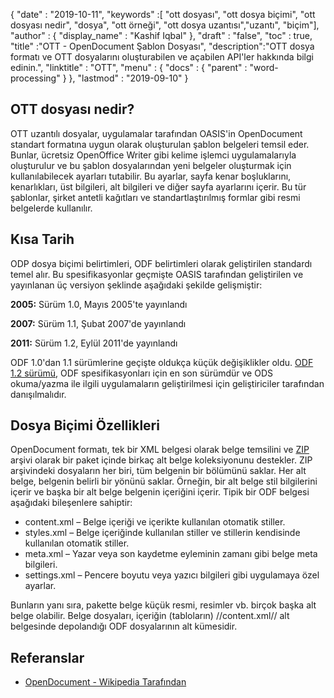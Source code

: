 {
  "date" : "2019-10-11",
  "keywords" :[ "ott dosyası", "ott dosya biçimi", "ott dosyası nedir", "dosya", "ott örneği", "ott dosya uzantısı","uzantı", "biçim"],
  "author" : {
    "display_name" : "Kashif Iqbal"
},
  "draft" : "false",
  "toc" : true,
  "title" :"OTT - OpenDocument Şablon Dosyası",
  "description":"OTT dosya formatı ve OTT dosyalarını oluşturabilen ve açabilen API'ler hakkında bilgi edinin.",
  "linktitle" : "OTT",
  "menu" : {
    "docs" : {
      "parent" : "word-processing"
}
},
  "lastmod" : "2019-09-10"
}

## OTT dosyası nedir?

OTT uzantılı dosyalar, uygulamalar tarafından OASIS'in OpenDocument standart formatına uygun olarak oluşturulan şablon belgeleri temsil eder. Bunlar, ücretsiz OpenOffice Writer gibi kelime işlemci uygulamalarıyla oluşturulur ve bu şablon dosyalarından yeni belgeler oluşturmak için kullanılabilecek ayarları tutabilir. Bu ayarlar, sayfa kenar boşluklarını, kenarlıkları, üst bilgileri, alt bilgileri ve diğer sayfa ayarlarını içerir. Bu tür şablonlar, şirket antetli kağıtları ve standartlaştırılmış formlar gibi resmi belgelerde kullanılır.

## Kısa Tarih ##

ODP dosya biçimi belirtimleri, ODF belirtimleri olarak geliştirilen standardı temel alır. Bu spesifikasyonlar geçmişte OASIS tarafından geliştirilen ve yayınlanan üç versiyon şeklinde aşağıdaki şekilde gelişmiştir:

**2005:** Sürüm 1.0, Mayıs 2005'te yayınlandı

**2007:** Sürüm 1.1, Şubat 2007'de yayınlandı

**2011:** Sürüm 1.2, Eylül 2011'de yayınlandı

ODF 1.0'dan 1.1 sürümlerine geçişte oldukça küçük değişiklikler oldu. [ODF 1.2 sürümü](https://www.oasis-open.org/standards#opendocumentv1.2), ODF spesifikasyonları için en son sürümdür ve ODS okuma/yazma ile ilgili uygulamaların geliştirilmesi için geliştiriciler tarafından danışılmalıdır.

## Dosya Biçimi Özellikleri

OpenDocument formatı, tek bir XML belgesi olarak belge temsilini ve [ZIP](/tr/compression/zip/) arşivi olarak bir paket içinde birkaç alt belge koleksiyonunu destekler. ZIP arşivindeki dosyaların her biri, tüm belgenin bir bölümünü saklar. Her alt belge, belgenin belirli bir yönünü saklar. Örneğin, bir alt belge stil bilgilerini içerir ve başka bir alt belge belgenin içeriğini içerir. Tipik bir ODF belgesi aşağıdaki bileşenlere sahiptir:

* content.xml – Belge içeriği ve içerikte kullanılan otomatik stiller.
* styles.xml – Belge içeriğinde kullanılan stiller ve stillerin kendisinde kullanılan otomatik stiller.
* meta.xml – Yazar veya son kaydetme eyleminin zamanı gibi belge meta bilgileri.
* settings.xml – Pencere boyutu veya yazıcı bilgileri gibi uygulamaya özel ayarlar.

Bunların yanı sıra, pakette belge küçük resmi, resimler vb. birçok başka alt belge olabilir. Belge dosyaları, içeriğin (tabloların) //content.xml// alt belgesinde depolandığı ODF dosyalarının alt kümesidir.

## Referanslar ##

* [OpenDocument - Wikipedia Tarafından](https://en.wikipedia.org/wiki/OpenDocument)

